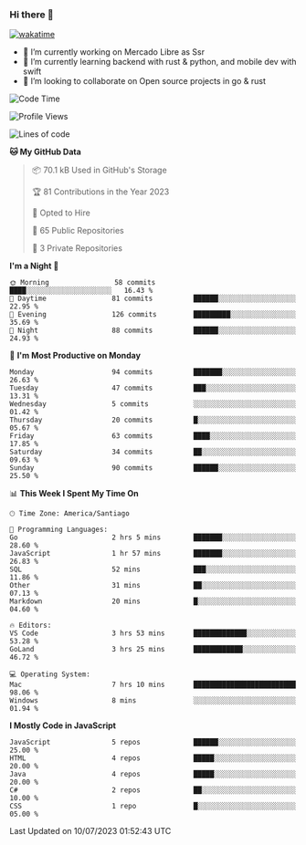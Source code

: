 ### Hi there 👋

[![wakatime](https://wakatime.com/badge/user/330beacb-fb27-4e32-bc38-f8f521bcf832.svg)](https://wakatime.com/@330beacb-fb27-4e32-bc38-f8f521bcf832)

- 🔭 I’m currently working on Mercado Libre as Ssr
- 🌱 I’m currently learning backend with rust & python, and mobile dev with swift
- 👯 I’m looking to collaborate on Open source projects in go & rust

<!--START_SECTION:waka-->
![Code Time](http://img.shields.io/badge/Code%20Time-129%20hrs%202%20mins-blue)

![Profile Views](http://img.shields.io/badge/Profile%20Views-0-blue)

![Lines of code](https://img.shields.io/badge/From%20Hello%20World%20I%27ve%20Written-3.4%20million%20lines%20of%20code-blue)

**🐱 My GitHub Data** 

> 📦 70.1 kB Used in GitHub's Storage 
 > 
> 🏆 81 Contributions in the Year 2023
 > 
> 💼 Opted to Hire
 > 
> 📜 65 Public Repositories 
 > 
> 🔑 3 Private Repositories 
 > 
**I'm a Night 🦉** 

```text
🌞 Morning                58 commits          ████░░░░░░░░░░░░░░░░░░░░░   16.43 % 
🌆 Daytime                81 commits          ██████░░░░░░░░░░░░░░░░░░░   22.95 % 
🌃 Evening                126 commits         █████████░░░░░░░░░░░░░░░░   35.69 % 
🌙 Night                  88 commits          ██████░░░░░░░░░░░░░░░░░░░   24.93 % 
```
📅 **I'm Most Productive on Monday** 

```text
Monday                   94 commits          ███████░░░░░░░░░░░░░░░░░░   26.63 % 
Tuesday                  47 commits          ███░░░░░░░░░░░░░░░░░░░░░░   13.31 % 
Wednesday                5 commits           ░░░░░░░░░░░░░░░░░░░░░░░░░   01.42 % 
Thursday                 20 commits          █░░░░░░░░░░░░░░░░░░░░░░░░   05.67 % 
Friday                   63 commits          ████░░░░░░░░░░░░░░░░░░░░░   17.85 % 
Saturday                 34 commits          ██░░░░░░░░░░░░░░░░░░░░░░░   09.63 % 
Sunday                   90 commits          ██████░░░░░░░░░░░░░░░░░░░   25.50 % 
```


📊 **This Week I Spent My Time On** 

```text
🕑︎ Time Zone: America/Santiago

💬 Programming Languages: 
Go                       2 hrs 5 mins        ███████░░░░░░░░░░░░░░░░░░   28.60 % 
JavaScript               1 hr 57 mins        ███████░░░░░░░░░░░░░░░░░░   26.83 % 
SQL                      52 mins             ███░░░░░░░░░░░░░░░░░░░░░░   11.86 % 
Other                    31 mins             ██░░░░░░░░░░░░░░░░░░░░░░░   07.13 % 
Markdown                 20 mins             █░░░░░░░░░░░░░░░░░░░░░░░░   04.60 % 

🔥 Editors: 
VS Code                  3 hrs 53 mins       █████████████░░░░░░░░░░░░   53.28 % 
GoLand                   3 hrs 25 mins       ████████████░░░░░░░░░░░░░   46.72 % 

💻 Operating System: 
Mac                      7 hrs 10 mins       █████████████████████████   98.06 % 
Windows                  8 mins              ░░░░░░░░░░░░░░░░░░░░░░░░░   01.94 % 
```

**I Mostly Code in JavaScript** 

```text
JavaScript               5 repos             ██████░░░░░░░░░░░░░░░░░░░   25.00 % 
HTML                     4 repos             █████░░░░░░░░░░░░░░░░░░░░   20.00 % 
Java                     4 repos             █████░░░░░░░░░░░░░░░░░░░░   20.00 % 
C#                       2 repos             ██░░░░░░░░░░░░░░░░░░░░░░░   10.00 % 
CSS                      1 repo              █░░░░░░░░░░░░░░░░░░░░░░░░   05.00 % 
```




 Last Updated on 10/07/2023 01:52:43 UTC
<!--END_SECTION:waka-->
